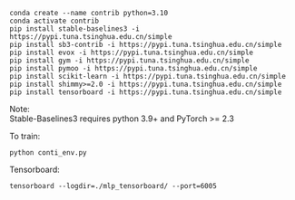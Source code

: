     conda create --name contrib python=3.10
    conda activate contrib
    pip install stable-baselines3 -i https://pypi.tuna.tsinghua.edu.cn/simple
    pip install sb3-contrib -i https://pypi.tuna.tsinghua.edu.cn/simple
    pip install evox -i https://pypi.tuna.tsinghua.edu.cn/simple
    pip install gym -i https://pypi.tuna.tsinghua.edu.cn/simple
    pip install pymoo -i https://pypi.tuna.tsinghua.edu.cn/simple
    pip install scikit-learn -i https://pypi.tuna.tsinghua.edu.cn/simple
    pip install shimmy>=2.0 -i https://pypi.tuna.tsinghua.edu.cn/simple
    pip install tensorboard -i https://pypi.tuna.tsinghua.edu.cn/simple
    
Note:    
Stable-Baselines3 requires python 3.9+ and PyTorch >= 2.3

To train:

    python conti_env.py

Tensorboard:

    tensorboard --logdir=./mlp_tensorboard/ --port=6005
